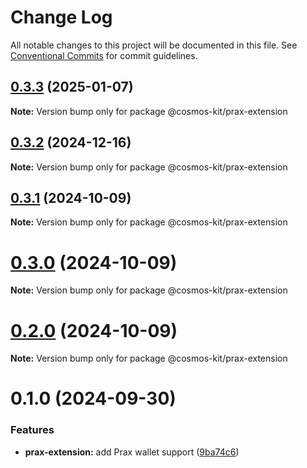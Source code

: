 # Change Log

All notable changes to this project will be documented in this file.
See [Conventional Commits](https://conventionalcommits.org) for commit guidelines.

## [0.3.3](https://github.com/cosmology-tech/cosmos-kit/compare/@cosmos-kit/prax-extension@0.3.2...@cosmos-kit/prax-extension@0.3.3) (2025-01-07)

**Note:** Version bump only for package @cosmos-kit/prax-extension





## [0.3.2](https://github.com/cosmology-tech/cosmos-kit/compare/@cosmos-kit/prax-extension@0.3.1...@cosmos-kit/prax-extension@0.3.2) (2024-12-16)

**Note:** Version bump only for package @cosmos-kit/prax-extension





## [0.3.1](https://github.com/cosmology-tech/cosmos-kit/compare/@cosmos-kit/prax-extension@0.3.0...@cosmos-kit/prax-extension@0.3.1) (2024-10-09)

**Note:** Version bump only for package @cosmos-kit/prax-extension





# [0.3.0](https://github.com/cosmology-tech/cosmos-kit/compare/@cosmos-kit/prax-extension@0.2.0...@cosmos-kit/prax-extension@0.3.0) (2024-10-09)

**Note:** Version bump only for package @cosmos-kit/prax-extension





# [0.2.0](https://github.com/cosmology-tech/cosmos-kit/compare/@cosmos-kit/prax-extension@0.1.0...@cosmos-kit/prax-extension@0.2.0) (2024-10-09)

**Note:** Version bump only for package @cosmos-kit/prax-extension





# 0.1.0 (2024-09-30)


### Features

* **prax-extension:** add Prax wallet support ([9ba74c6](https://github.com/cosmology-tech/cosmos-kit/commit/9ba74c672e007e436001a47d2b46d958175393b9))
